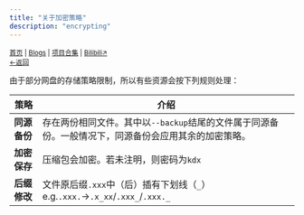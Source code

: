 ```yaml
---
title: "关于加密策略"
description: "encrypting"
---
```

<small id="old_menu"><a href="/">首页</a> | <a href="/blogs">Blogs</a> | <a href="/Project">项目合集</a> | <a href="https://space.bilibili.com/1987247870">Bilibili↗</a><br><a href="../">←返回</a></small><br>

由于部分网盘的存储策略限制，所以有些资源会按下列规则处理：

|策略|介绍|
|-|-|
|**同源备份**|存在两份相同文件。其中以`--backup`结尾的文件属于同源备份。一般情况下，同源备份会应用其余的加密策略。|
|**加密保存**|压缩包会加密。若未注明，则密码为`kdx`|
|**后缀修改**|文件原后缀`.xxx`中（后）插有下划线（`_`）<br>e.g.`.xxx.`→`.x_xx`/`.xxx_`/`.xxx._`|

<script src="https://unpkg.com/sober@0.3.2/dist/sober.min.js"></script><script src="https://rs.kdxiaoyi.top/res/scripts/js/md-newUI-render.js"></script>